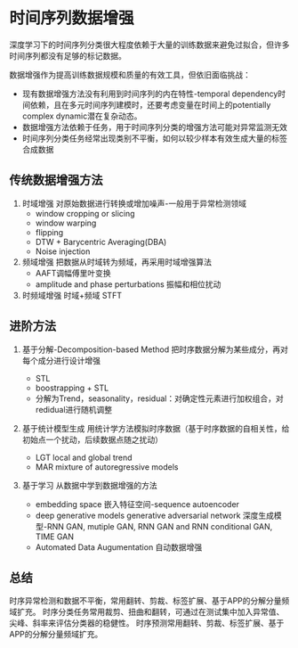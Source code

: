 # 时间序列数据增强
深度学习下的时间序列分类很大程度依赖于大量的训练数据来避免过拟合，但许多时间序列都没有足够的标记数据。

数据增强作为提高训练数据规模和质量的有效工具，但依旧面临挑战：
* 现有数据增强方法没有利用到时间序列的内在特性-temporal dependency时间依赖，且在多元时间序列建模时，还要考虑变量在时间上的potentially complex dynamic潜在复杂动态。
* 数据增强方法依赖于任务，用于时间序列分类的增强方法可能对异常监测无效
* 时间序列分类任务经常出现类别不平衡，如何以较少样本有效生成大量的标签合成数据

## 传统数据增强方法
1. 时域增强
   对原始数据进行转换或增加噪声-一般用于异常检测领域
   * window cropping or slicing
   * window warping
   * flipping
   * DTW + Barycentric Averaging(DBA)
   * Noise injection
2. 频域增强
   把数据从时域转为频域，再采用时域增强算法
   * AAFT调幅傅里叶变换
   * amplitude and phase perturbations 振幅和相位扰动
3. 时频域增强
   时域+频域
   STFT

## 进阶方法
1. 基于分解-Decomposition-based Method
   把时序数据分解为某些成分，再对每个成分进行设计增强
   * STL
   * boostrapping + STL
   * 分解为Trend，seasonality，residual：对确定性元素进行加权组合，对redidual进行随机调整

2. 基于统计模型生成
   用统计学方法模拟时序数据（基于时序数据的自相关性，给初始点一个扰动，后续数据点随之扰动）
   * LGT local and global trend
   * MAR mixture of autoregressive models
3. 基于学习
   从数据中学到数据增强的方法
   * embedding space 嵌入特征空间-sequence autoencoder 
   * deep generative models generative adversarial network 深度生成模型-RNN GAN, mutiple GAN, RNN GAN and RNN conditional GAN, TIME GAN
   * Automated Data Augumentation 自动数据增强

## 总结
时序异常检测和数据不平衡，常用翻转、剪裁、标签扩展、基于APP的分解分量频域扩充。
时序分类任务常用裁剪、扭曲和翻转，可通过在测试集中加入异常值、尖峰、斜率来评估分类器的稳健性。
时序预测常用翻转、剪裁、标签扩展、基于APP的分解分量频域扩充。